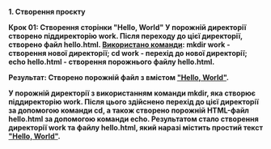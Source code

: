<b>1. Створення проєкту<b>

Крок 01: Створення сторінки "Hello, World"
У порожній директорії створено піддиректорію work. Після переходу до цієї директорії, створено файл hello.html.
<a href = ".\screenshots\0.png">Використано команди</a>: mkdir work - створення нової директорії; cd work - перехід до нової директорії; echo hello.html - створення порожнього файлу hello.html.

Результат: Створено порожній файл з вмістом <a href = ".\screenshots\1.png">"Hello, World"</a>.

У порожній директорії з використанням команди mkdir, яка створює піддиректорію work. Після цього здійснено перехід до цієї директорії за допомогою команди cd, а також створено порожній HTML-файл hello.html за допомогою команди echo.
Результатом стало створення директорії work та файлу hello.html, який наразі містить простий текст <a href = ".\screenshots\0.png">"Hello, World"</a>.


